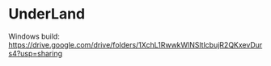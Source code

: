 # UnderLand

Windows build:
https://drive.google.com/drive/folders/1XchL1RwwkWlNSltlcbujR2QKxevDurs4?usp=sharing
